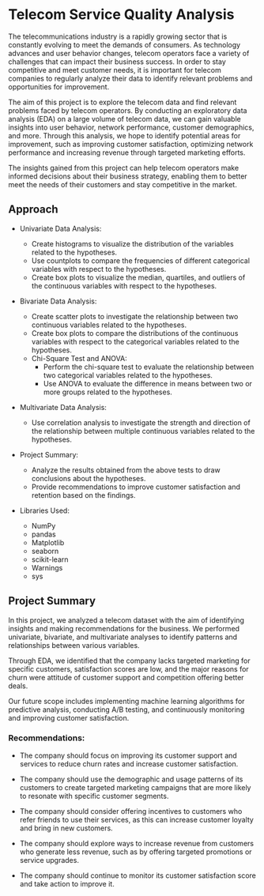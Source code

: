# Telecom Service Quality Analysis

The telecommunications industry is a rapidly growing sector that is constantly evolving to meet the demands of consumers. As technology advances and user behavior changes, telecom operators face a variety of challenges that can impact their business success. In order to stay competitive and meet customer needs, it is important for telecom companies to regularly analyze their data to identify relevant problems and opportunities for improvement.

The aim of this project is to explore the telecom data and find relevant problems faced by telecom operators. By conducting an exploratory data analysis (EDA) on a large volume of telecom data, we can gain valuable insights into user behavior, network performance, customer demographics, and more. Through this analysis, we hope to identify potential areas for improvement, such as  improving customer satisfaction, optimizing network performance and increasing revenue through targeted marketing efforts.

The insights gained from this project can help telecom operators make informed decisions about their business strategy, enabling them to better meet the needs of their customers and stay competitive in the market.
 
## **Approach**

* Univariate Data Analysis:
    * Create histograms to visualize the distribution of the variables related to the hypotheses.
    * Use countplots to compare the frequencies of different categorical variables with respect to the hypotheses.
    * Create box plots to visualize the median, quartiles, and outliers of the continuous variables with respect to the hypotheses.

* Bivariate Data Analysis:
    * Create scatter plots to investigate the relationship between two continuous variables related to the hypotheses.
    * Create box plots to compare the distributions of the continuous variables with respect to the categorical variables related to the hypotheses.
    * Chi-Square Test and ANOVA:
        * Perform the chi-square test to evaluate the relationship between two categorical variables related to the hypotheses.
        * Use ANOVA to evaluate the difference in means between two or more groups related to the hypotheses.

* Multivariate Data Analysis:
    * Use correlation analysis to investigate the strength and direction of the relationship between multiple continuous variables related to the hypotheses.


* Project Summary:
    * Analyze the results obtained from the above tests to draw conclusions about the hypotheses.
    * Provide recommendations to improve customer satisfaction and retention based on the findings.
 
* Libraries Used:
    * NumPy
    * pandas
    * Matplotlib
    * seaborn
    * scikit-learn
    * Warnings
    * sys
 


## **Project Summary**

In this project, we analyzed a telecom dataset with the aim of identifying insights and making recommendations for the business. We performed univariate, bivariate, and multivariate analyses to identify patterns and relationships between various variables. 

Through EDA, we identified that the company lacks targeted marketing for specific customers, satisfaction scores are low, and the major reasons for churn were attitude of customer support and competition offering better deals. 
 
 
Our future scope includes implementing machine learning algorithms for predictive analysis, conducting A/B testing, and continuously monitoring and improving customer satisfaction.




### **Recommendations**:

* The company should focus on improving its customer support and services to reduce churn rates and increase customer satisfaction.

* The company should use the demographic and usage patterns of its customers to create targeted marketing campaigns that are more likely to resonate with specific customer segments.

* The company should consider offering incentives to customers who refer friends to use their services, as this can increase customer loyalty and bring in new customers.

* The company should explore ways to increase revenue from customers who generate less revenue, such as by offering targeted promotions or service upgrades.

* The company should continue to monitor its customer satisfaction score and take action to improve it.
